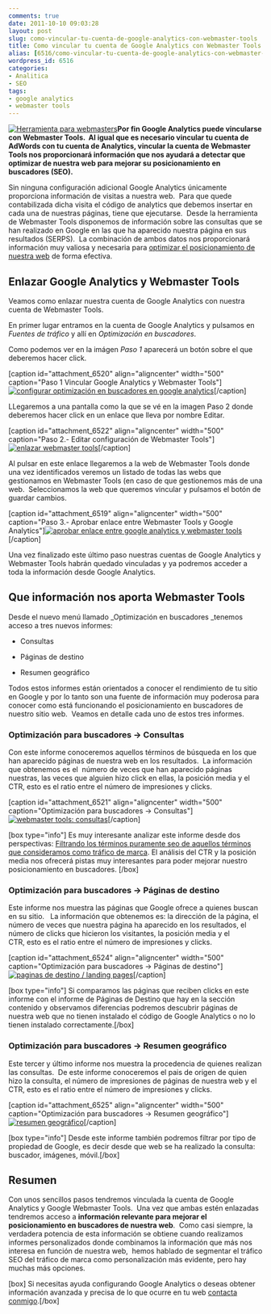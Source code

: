 ```yaml
---
comments: true
date: 2011-10-10 09:03:28
layout: post
slug: como-vincular-tu-cuenta-de-google-analytics-con-webmaster-tools
title: Como vincular tu cuenta de Google Analytics con Webmaster Tools
alias: [6516/como-vincular-tu-cuenta-de-google-analytics-con-webmaster-tools/, 6516/como-vincular-tu-cuenta-de-google-analytics-con-webmaster-tools]
wordpress_id: 6516
categories:
- Analitica
- SEO
tags:
- google analytics
- webmaster tools
---
```


[![Herramienta para webmasters](http://www.alvareznavarro.es/images/2011/10/google-webmaster-toos.gif)](http://www.alvareznavarro.es/6516/como-vincular-tu-cuenta-de-google-analytics-con-webmaster-tools/google-webmaster-toos/)**Por fin Google Analytics puede vincularse con Webmaster Tools.  Al igual que es necesario vincular tu cuenta de AdWords con tu cuenta de Analytics, vincular la cuenta de Webmaster Tools nos proporcionará información que nos ayudará a detectar que optimizar de nuestra web para mejorar su posicionamiento en buscadores (SEO).**



Sin ninguna configuración adicional Google Analytics únicamente proporciona información de visitas a nuestra web.  Para que quede contabilizada dicha visita el código de analytics que debemos insertar en cada una de nuestras páginas, tiene que ejecutarse.  Desde la herramienta de Webmaster Tools disponemos de información sobre las consultas que se han realizado en Google en las que ha aparecido nuestra página en sus resultados (SERPS).  La combinación de ambos datos nos proporcionará información muy valiosa y necesaria para [optimizar el posicionamiento de nuestra web](http://www.alvareznavarro.es/servicios/optimizacion-web/posicionamiento-en-buscadores-seo/) de forma efectiva.

<!--more-->

## Enlazar Google Analytics y Webmaster Tools



Veamos como enlazar nuestra cuenta de Google Analytics con nuestra cuenta de Webmaster Tools.

En primer lugar entramos en la cuenta de Google Analytics y pulsamos en _Fuentes de tráfico_ y allí en _Optimización en buscadores_.

Como podemos ver en la imágen _Paso 1_ aparecerá un botón sobre el que deberemos hacer click.

[caption id="attachment_6520" align="aligncenter" width="500" caption="Paso 1 Vincular Google Analytics y Webmaster Tools"][![configurar optimización en buscadores en google analytics](http://www.alvareznavarro.es/wp-content/uploads/2011/10/configurar_google_analytics.jpg)](http://www.alvareznavarro.es/6516/como-vincular-tu-cuenta-de-google-analytics-con-webmaster-tools/configurar_google_analytics/)[/caption]


LLegaremos a una pantalla como la que se vé en la imagen Paso 2 donde deberemos hacer click en un enlace que lleva por nombre Editar.




[caption id="attachment_6522" align="aligncenter" width="500" caption="Paso 2.- Editar configuración de Webmaster Tools"][![enlazar webmaster tools](http://www.alvareznavarro.es/wp-content/uploads/2011/10/enlazar_webmaster_tools.jpg)](http://www.alvareznavarro.es/6516/como-vincular-tu-cuenta-de-google-analytics-con-webmaster-tools/enlazar_webmaster_tools/)[/caption]

Al pulsar en este enlace llegaremos a la web de Webmaster Tools donde una vez identificados veremos un listado de todas las webs que gestionamos en Webmaster Tools (en caso de que gestionemos más de una web.  Seleccionamos la web que queremos vincular y pulsamos el botón de guardar cambios.

[caption id="attachment_6519" align="aligncenter" width="500" caption="Paso 3.- Aprobar enlace entre Webmaster Tools y Google Analytics"][![aprobar enlace entre google analytics y webmaster tools](http://www.alvareznavarro.es/wp-content/uploads/2011/10/aprobar_webmaster_tools.jpg)](http://www.alvareznavarro.es/6516/como-vincular-tu-cuenta-de-google-analytics-con-webmaster-tools/aprobar_webmaster_tools/)[/caption]

Una vez finalizado este último paso nuestras cuentas de Google Analytics y Webmaster Tools habrán quedado vinculadas y ya podremos acceder a toda la información desde Google Analytics.



## Que información nos aporta Webmaster Tools



Desde el nuevo menú llamado _Optimización en buscadores _tenemos acceso a tres nuevos informes:



	
  * Consultas

	
  * Páginas de destino

	
  * Resumen geográfico




Todos estos informes están orientados a conocer el rendimiento de tu sitio en Google y por lo tanto son una fuente de información muy poderosa para conocer como está funcionando el posicionamiento en buscadores de nuestro sitio web.  Veamos en detalle cada uno de estos tres informes.





### Optimización para buscadores -> Consultas



Con este informe conoceremos aquellos términos de búsqueda en los que han aparecido páginas de nuestra web en los resultados.  La información que obtenemos es el  número de veces que han aparecido páginas nuestras, las veces que alguien hizo click en ellas, la posición media y el CTR, esto es el ratio entre el número de impresiones y clicks.

[caption id="attachment_6521" align="aligncenter" width="500" caption="Optimización para buscadores -> Consultas"][![webmaster tools: consultas](http://www.alvareznavarro.es/wp-content/uploads/2011/10/consultas_webmaster_tools.jpg)](http://www.alvareznavarro.es/6516/como-vincular-tu-cuenta-de-google-analytics-con-webmaster-tools/consultas_webmaster_tools/)[/caption]

[box type="info"] Es muy interesante analizar este informe desde dos perspectivas: [Filtrando los términos puramente seo de aquellos términos que consideramos como tráfico de marca](http://www.alvareznavarro.es/6087/posicionamiento-en-buscadores-trafico-seo-y-trafico-de-marca/). El análisis del CTR y la posición media nos ofrecerá pistas muy interesantes para poder mejorar nuestro posicionamiento en buscadores. [/box]



### Optimización para buscadores -> Páginas de destino



Este informe nos muestra las páginas que Google ofrece a quienes buscan en su sitio.   La información que obtenemos es: la dirección de la página, el número de veces que nuestra página ha aparecido en los resultados, el número de clicks que hicieron los visitantes, la posición media y el CTR, esto es el ratio entre el número de impresiones y clicks.

[caption id="attachment_6524" align="aligncenter" width="500" caption="Optimización para buscadores -> Páginas de destino"][![paginas de destino / landing pages](http://www.alvareznavarro.es/wp-content/uploads/2011/10/paginas_de_destino.jpg)](http://www.alvareznavarro.es/6516/como-vincular-tu-cuenta-de-google-analytics-con-webmaster-tools/paginas_de_destino/)[/caption]

[box type="info"] Si comparamos las páginas que reciben clicks en este informe con el informe de Páginas de Destino que hay en la sección contenido y observamos diferencias podremos descubrir páginas de nuestra web que no tienen instalado el código de Google Analytics o no lo tienen instalado correctamente.[/box]



### Optimización para buscadores -> Resumen geográfico



Este tercer y último informe nos muestra la procedencia de quienes realizan las consultas.  De este informe conoceremos el pais de origen de quien hizo la consulta, el número de impresiones de páginas de nuestra web y el CTR, esto es el ratio entre el número de impresiones y clicks.

[caption id="attachment_6525" align="aligncenter" width="500" caption="Optimización para buscadores -> Resumen geográfico"][![resumen geográfico](http://www.alvareznavarro.es/wp-content/uploads/2011/10/resumen_geografico.jpg)](http://www.alvareznavarro.es/6516/como-vincular-tu-cuenta-de-google-analytics-con-webmaster-tools/resumen_geografico/)[/caption]

[box type="info"] Desde este informe también podremos filtrar por tipo de propiedad de Google, es decir desde que web se ha realizado la consulta: buscador, imágenes, móvil.[/box]



## Resumen



Con unos sencillos pasos tendremos vinculada la cuenta de Google Analytics y Google Webmaster Tools.  Una vez que ambas estén enlazadas tendremos acceso a **información relevante para mejorar el posicionamiento en buscadores de nuestra web**.  Como casi siempre, la verdadera potencia de esta información se obtiene cuando realizamos informes personalizados donde combinamos la información que más nos interesa en función de nuestra web,  hemos hablado de segmentar el tráfico SEO del tráfico de marca como personalización más evidente, pero hay muchas más opciones.

[box] Si necesitas ayuda configurando Google Analytics o deseas obtener información avanzada y precisa de lo que ocurre en tu web [contacta conmigo](http://www.alvareznavarro.es/contactar/).[/box]
